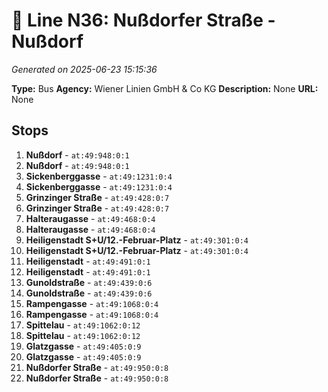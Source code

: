 # 🚌 Line N36: Nußdorfer Straße - Nußdorf

*Generated on 2025-06-23 15:15:36*

**Type:** Bus
**Agency:** Wiener Linien GmbH & Co KG
**Description:** None
**URL:** None

## Stops

1. **Nußdorf** - `at:49:948:0:1`
2. **Nußdorf** - `at:49:948:0:1`
3. **Sickenberggasse** - `at:49:1231:0:4`
4. **Sickenberggasse** - `at:49:1231:0:4`
5. **Grinzinger Straße** - `at:49:428:0:7`
6. **Grinzinger Straße** - `at:49:428:0:7`
7. **Halteraugasse** - `at:49:468:0:4`
8. **Halteraugasse** - `at:49:468:0:4`
9. **Heiligenstadt S+U/12.-Februar-Platz** - `at:49:301:0:4`
10. **Heiligenstadt S+U/12.-Februar-Platz** - `at:49:301:0:4`
11. **Heiligenstadt** - `at:49:491:0:1`
12. **Heiligenstadt** - `at:49:491:0:1`
13. **Gunoldstraße** - `at:49:439:0:6`
14. **Gunoldstraße** - `at:49:439:0:6`
15. **Rampengasse** - `at:49:1068:0:4`
16. **Rampengasse** - `at:49:1068:0:4`
17. **Spittelau** - `at:49:1062:0:12`
18. **Spittelau** - `at:49:1062:0:12`
19. **Glatzgasse** - `at:49:405:0:9`
20. **Glatzgasse** - `at:49:405:0:9`
21. **Nußdorfer Straße** - `at:49:950:0:8`
22. **Nußdorfer Straße** - `at:49:950:0:8`